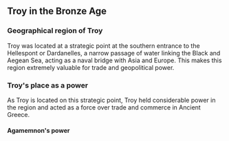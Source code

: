 ## Troy in the Bronze Age
### Geographical region of Troy
Troy was located at a strategic point at the southern entrance to the Hellespont or Dardanelles, a narrow passage of water linking the Black and Aegean Sea,  acting as a naval bridge with Asia and Europe. This makes this region extremely valuable for trade and geopolitical power.

### Troy's place as a power
As Troy is located on this strategic point, Troy held considerable power in the region and acted as a force over trade and commerce in Ancient Greece. 
#### Agamemnon's power
